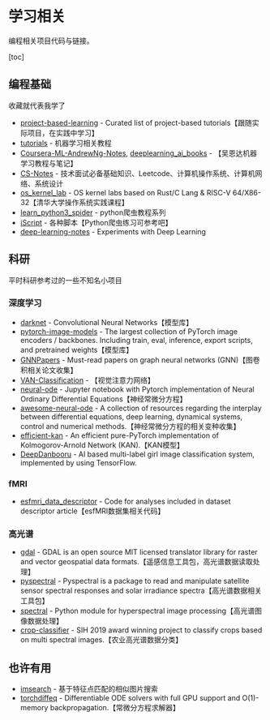 # 学习相关

编程相关项目代码与链接。

[toc]

## 编程基础

收藏就代表我学了

* [project-based-learning](https://github.com/practical-tutorials/project-based-learning) - Curated list of project-based tutorials【跟随实际项目，在实践中学习】
* [tutorials](https://github.com/MorvanZhou/tutorials) - 机器学习相关教程
* [Coursera-ML-AndrewNg-Notes](https://github.com/fengdu78/Coursera-ML-AndrewNg-Notes), [deeplearning_ai_books](https://github.com/fengdu78/deeplearning_ai_books) - 【吴恩达机器学习教程与笔记】
* [CS-Notes](https://github.com/CyC2018/CS-Notes) - 技术面试必备基础知识、Leetcode、计算机操作系统、计算机网络、系统设计
* [os_kernel_lab](https://github.com/chyyuu/os_kernel_lab) - OS kernel labs based on Rust/C Lang & RISC-V 64/X86-32【清华大学操作系统实践课程】
* [learn_python3_spider](https://github.com/wistbean/learn_python3_spider) - python爬虫教程系列
* [iScript](https://github.com/PeterDing/iScript) - 各种脚本【Python爬虫练习可参考吧】
* [deep-learning-notes](https://github.com/kmkolasinski/deep-learning-notes) - Experiments with Deep Learning

## 科研

平时科研参考过的一些不知名小项目

### 深度学习

* [darknet](https://github.com/pjreddie/darknet) - Convolutional Neural Networks【模型库】
* [pytorch-image-models](https://github.com/huggingface/pytorch-image-models) - The largest collection of PyTorch image encoders / backbones. Including train, eval, inference, export scripts, and pretrained weights【模型库】
* [GNNPapers](https://github.com/thunlp/GNNPapers) - Must-read papers on graph neural networks (GNN)【图卷积相关论文收集】
* [VAN-Classification](https://github.com/Visual-Attention-Network/VAN-Classification) - 【视觉注意力网络】
* [neural-ode](https://github.com/msurtsukov/neural-ode) - Jupyter notebook with Pytorch implementation of Neural Ordinary Differential Equations【神经常微分方程】
* [awesome-neural-ode](https://github.com/Zymrael/awesome-neural-ode) - A collection of resources regarding the interplay between differential equations, deep learning, dynamical systems, control and numerical methods.【神经常微分方程的相关变种收集】
* [efficient-kan](https://github.com/Blealtan/efficient-kan) - An efficient pure-PyTorch implementation of Kolmogorov-Arnold Network (KAN).【KAN模型】
* [DeepDanbooru](https://github.com/KichangKim/DeepDanbooru) - AI based multi-label girl image classification system, implemented by using TensorFlow.

### fMRI

* [esfmri_data_descriptor](https://github.com/wiheto/esfmri_data_descriptor) - Code for analyses included in dataset descriptor article【esfMRI数据集相关代码】

### 高光谱

* [gdal](https://github.com/OSGeo/gdal) - GDAL is an open source MIT licensed translator library for raster and vector geospatial data formats.【遥感信息工具包，高光谱数据读取处理】
* [pyspectral](https://github.com/pytroll/pyspectral) - Pyspectral is a package to read and manipulate satellite sensor spectral responses and solar irradiance spectra【高光谱数据相关工具包】
* [spectral](https://github.com/spectralpython/spectral) - Python module for hyperspectral image processing【高光谱图像数据处理】
* [crop-classifier](https://github.com/Somu1103/crop-classifier) - SIH 2019 award winning project to classify crops based on multi spectral images.【农业高光谱数据分类】

## 也许有用

* [imsearch](https://github.com/lolishinshi/imsearch) - 基于特征点匹配的相似图片搜索
* [torchdiffeq](https://github.com/rtqichen/torchdiffeq) - Differentiable ODE solvers with full GPU support and O(1)-memory backpropagation.【常微分方程求解器】
